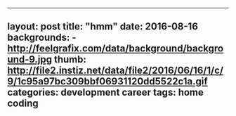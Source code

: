  ---
 layout: post
 title: "hmm"
 date: 2016-08-16
 backgrounds:
     - http://feelgrafix.com/data/background/background-9.jpg
 thumb: http://file2.instiz.net/data/file2/2016/06/16/1/c/9/1c95a97bc309bbf06931120dd5522c1a.gif
 categories: development career
 tags: home coding
 ---
